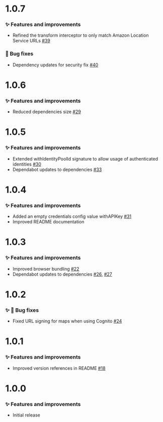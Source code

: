 # 1.0.7

### ✨ Features and improvements

- Refined the transform interceptor to only match Amazon Location Service URLs [#39](https://github.com/aws-geospatial/amazon-location-utilities-auth-helper-js/pull/39)

### 🐞 Bug fixes

- Dependency updates for security fix [#40](https://github.com/aws-geospatial/amazon-location-utilities-auth-helper-js/pull/40)

# 1.0.6

### ✨ Features and improvements

- Reduced dependencies size [#29](https://github.com/aws-geospatial/amazon-location-utilities-auth-helper-js/issues/29)

# 1.0.5

### ✨ Features and improvements

- Extended withIdentityPoolId signature to allow usage of authenticated identities [#30](https://github.com/aws-geospatial/amazon-location-utilities-auth-helper-js/pull/30)
- Dependabot updates to dependencies [#33](https://github.com/aws-geospatial/amazon-location-utilities-auth-helper-js/pull/33)

# 1.0.4

### ✨ Features and improvements

- Added an empty credentials config value withAPIKey [#31](https://github.com/aws-geospatial/amazon-location-utilities-auth-helper-js/pull/31)
- Improved README documentation

# 1.0.3

### ✨ Features and improvements

- Improved browser bundling [#22](https://github.com/aws-geospatial/amazon-location-utilities-auth-helper-js/pull/22)
- Dependabot updates to dependencies [#26](https://github.com/aws-geospatial/amazon-location-utilities-auth-helper-js/pull/26), [#27](https://github.com/aws-geospatial/amazon-location-utilities-auth-helper-js/pull/27)

# 1.0.2

### ✨ 🐞 Bug fixes

- Fixed URL signing for maps when using Cognito [#24](https://github.com/aws-geospatial/amazon-location-utilities-auth-helper-js/pull/24)

# 1.0.1

### ✨ Features and improvements

- Improved version references in README [#18](https://github.com/aws-geospatial/amazon-location-utilities-auth-helper-js/pull/18)

# 1.0.0

### ✨ Features and improvements

- Initial release
